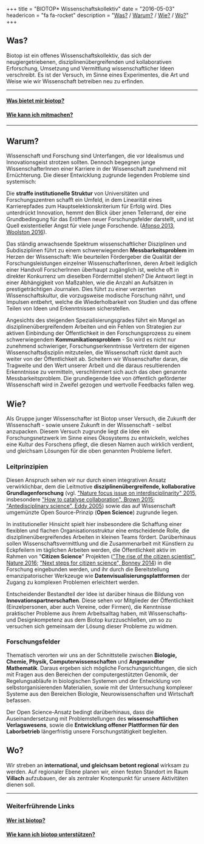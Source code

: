 +++
title = "BIOTOP* Wissenschaftskollektiv"
date = "2016-05-03"
headericon = "fa fa-rocket"
description = "[Was?](#was) / [Warum?](#warum) / [Wie?](#wie) / [Wo?](#wo)"
+++

## Was?

Biotop ist ein offenes Wissenschaftskollektiv, das sich der neugiergetriebenen, disziplinenübergreifenden und kollaborativen Erforschung, Umsetzung und Vermittlung wissenschaftlicher Ideen verschreibt. Es ist der Versuch, im Sinne eines Experimentes, die Art und Weise wie wir Wissenschaft betreiben neu zu erfinden.

------

#### [Was bietet mir biotop?](/de/participate/#was-bietet-mir-biotop)
#### [Wie kann ich mitmachen?](/de/participate/#wie-kann-ich-mitmachen)

-------


## Warum?

Wissenschaft und Forschung sind Unterfangen, die vor Idealismus und Innovationsgeist strotzen sollten. Dennoch begegnen junge WissenschafterInnen einer Karriere in der Wissenschaft zunehmend mit Ernüchterung.
Die dieser Entwicklung zugrunde liegenden Probleme sind systemisch:

Die **straffe institutionelle Struktur** von Universitäten und Forschungszentren schafft ein Umfeld, in dem Linearität eines Karrierepfades zum Hauptselektionskriterium für Erfolg wird. Dies unterdrückt Innovation, hemmt den Blick über jenen Tellerrand, der eine Grundbedingung für das Eröffnen neuer Forschungsfelder darstellt, und ist Quell existentieller Angst für viele junge Forschende.
([Afonso 2013](http://blogs.lse.ac.uk/impactofsocialsciences/2013/12/11/how-academia-resembles-a-drug-gang/), [Woolston 2016](http://www.nature.com/naturejobs/science/articles/10.1038/nj7587-555a)).

Das ständig anwachsende Spektrum wissenschaftlicher Disziplinen und Subdisziplinen führt zu einem schwerwiegenden **Messbarkeitsproblem** im Herzen der Wissenschaft: Wie beurteilen Fördergeber die Qualität der Forschungsleistungen einzelner WissenschafterInnen, deren Arbeit lediglich einer Handvoll ForscherInnen überhaupt zugänglich ist, welche oft in direkter Konkurrenz um dieselben Fördermittel stehen? Die Antwort liegt in einer Abhängigkeit von Maßzahlen, wie die Anzahl an Aufsätzen in prestigeträchtigen Journalen. Dies führt zu einer verzerrten Wissenschaftskultur, die vorzugsweise modische Forschung nährt, und Impulsen entbehrt, welche die Wiederholbarkeit von Studien und das offene Teilen von Ideen und Erkenntnissen sicherstellen.

Angesichts des steigenden Spezialisierungsgrades führt ein Mangel an disziplinenübergreifendem Arbeiten und ein Fehlen von Strategien zur aktiven Einbindung der Öffentlichkeit in den Forschungsprozess zu einem schwerwiegendem **Kommunikationsproblem** - So wird es nicht nur zunehmend schwieriger, Forschungserkenntnisse Vertretern der eigenen Wissenschaftsdisziplin mitzuteilen, die Wissenschaft rückt damit auch weiter von der Öffentlichkeit ab.
Scheitern wir Wissenschafter daran, die Tragweite und den Wert unserer Arbeit und die daraus resultierenden Erkenntnisse zu vermitteln, verschlimmert sich auch das oben genannte Messbarkeitsproblem. Die grundlegende Idee von öffentlich geförderter Wissenschaft  wird in Zweifel gezogen und wertvolle Feedbacks fallen weg.

## Wie?

Als Gruppe junger Wissenschafter ist Biotop unser Versuch, die Zukunft der Wissenschaft - sowie unsere Zukunft in der Wissenschaft - selbst anzupacken.
Diesem Versuch zugrunde liegt die Idee ein Forschungsnetzwerk im Sinne eines Ökosystems zu entwickeln, welches eine Kultur des Forschens pflegt, die diesen Namen auch wirklich verdient, und gleichsam Lösungen für die oben genannten Probleme liefert.

### Leitprinzipien
Diesen Anspruch sehen wir nur durch einen integrativen Ansatz verwirklichbar, dem die Leitmotive **disziplinenübergreifende, kollaborative Grundlagenforschung** (vgl. ["Nature focus issue on interdisciplinarity" 2015](http://www.nature.com/news/interdisciplinarity-1.18295), insbesondere ["How to catalyse collaboration", Brown 2015](http://www.nature.com/news/interdisciplinarity-how-to-catalyse-collaboration-1.18343); ["Antedisciplinary science", Eddy 2005](http://journals.plos.org/ploscompbiol/article?id=10.1371/journal.pcbi.0010006)) sowie das auf Wissenschaft umgemünzte Open Source-Prinzip (**Open Science**) zugrunde liegen.

In institutioneller Hinsicht spielt hier insbesondere die Schaffung einer flexiblen und flachen Organisationsstruktur eine entscheidende Rolle, die disziplinenübergreifendes Arbeiten in kleinen Teams fördert.
Darüberhinaus sollen Wissenschaftsvermittlung und die Zusammenarbeit mit Künstlern zu Eckpfeilern im täglichen Arbeiten werden, die Öffentlichkeit aktiv im Rahmen von "**Citizen Science**" Projekten (["The rise of the citizen scientist", Nature 2016](http://www.nature.com/news/rise-of-the-citizen-scientist-1.18192); ["Next steps for citizen science", Bonney 2014](http://science.sciencemag.org/content/343/6178/1436)) in die Forschung eingebunden werden, und ihr durch die Bereitstellung emanzipatorischer Werkzeuge wie **Datenvisualisierungsplattformen** der Zugang zu komplexen Problemen erleichtert werden.

Entscheidender Bestandteil der Idee ist darüber hinaus die Bildung von **Innovationspartnerschaften**. Diese sehen vor Mitglieder der Öffentlichkeit (Einzelpersonen, aber auch Vereine, oder Firmen), die Kenntnisse praktischer Probleme aus ihrem Arbeitsalltag haben, mit Wissenschafts- und Designkompetenz aus dem Biotop kurzzuschließen, um so zu versuchen sich gemeinsam der Lösung dieser Probleme zu widmen.

### Forschungsfelder
Thematisch verorten wir uns an der Schnittstelle zwischen **Biologie, Chemie, Physik, Computerwissenschaften** und **Angewandter Mathematik**. Daraus ergeben sich mögliche Forschungsrichtungen, die sich mit Fragen aus den Bereichen der computergestützten Genomik, der Regelungsabläufe in biologischen Systemen und der Entwicklung von selbstorganisierenden Materialien, sowie mit der Untersuchung komplexer Systeme aus den Bereichen Biologie, Neurowissenschaften und Wirtschaft befassen.

Der Open Science-Ansatz bedingt darüberhinaus, dass die Auseinandersetzung mit Problemstellungen des **wissenschaftlichen Verlagswesens**, sowie die **Entwicklung offener Plattformen für den Laborbetrieb** längerfristig unsere Forschungstätigkeit begleiten.

## Wo?

Wir streben an **international, und gleichsam betont regional** wirksam zu werden. Auf regionaler Ebene planen wir, einen festen Standort im Raum **Villach** aufzubauen, der als zentraler Knotenpunkt für unsere Aktivitäten dienen soll.

----------

### Weiterfrührende Links
#### [Wer ist biotop?](/de/person/)
#### [Wie kann ich biotop unterstützen?](/de/participate/#wie-kann-ich-biotop-unterstützen)
